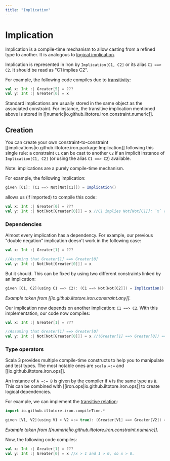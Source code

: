 ```yaml
---
title: "Implication"
---
```


# Implication

Implication is a compile-time mechanism to allow casting from a refined type to another.
It is analogous to [logical implication](https://en.wikipedia.org/wiki/Material_conditional).

Implication is represented in Iron by `Implication[C1, C2]` or its alias `C1 ==> C2`.
It should be read as "C1 implies C2".

For example, the following code compiles due to [transitivity](https://en.wikipedia.org/wiki/Transitive_relation):

```scala
val x: Int :| Greater[5] = ???
val y: Int :| Greater[0] = x
```

Standard implications are usually stored in the same object as the associated constraint. For instance, the transitive
implication mentioned above is stored in [[numeric|io.github.iltotore.iron.constraint.numeric]].

## Creation

You can create your own constraint-to-constraint [[implications|io.github.iltotore.iron.package.Implication]] following this
single rule: a constraint `C1` can be cast to another `C2` if an implicit instance of `Implication[C1, C2]`
(or using the alias `C1 ==> C2`) available.

Note: implications are a purely compile-time mechanism.

For example, the following implication:

```scala
given [C1]: (C1 ==> Not[Not[C1]]) = Implication()
```

allows us (if imported) to compile this code:

```scala
val x: Int :| Greater[0] = ???
val y: Int :| Not[Not[Greater[0]]] = x //C1 implies Not[Not[C1]]: `x` can be safely casted.
```

### Dependencies

Almost every implication has a dependency. For example, our previous "double negation" implication doesn't work in the
following case:

```scala
val x: Int :| Greater[1] = ???

//Assuming that Greater[1] ==> Greater[0]
val y: Int :| Not[Not[Greater[0]]] = x
```

But it should. This can be fixed by using two different constraints linked by an implication:

```scala
given [C1, C2](using C1 ==> C2): (C1 ==> Not[Not[C2]]) = Implication()
```

*Example taken from [[io.github.iltotore.iron.constraint.any]].*

Our implication now depends on another implication: `C1 ==> C2`. With this implementation, our code now compiles:

```scala
val x: Int :| Greater[1] = ???

//Assuming that Greater[1] ==> Greater[0]
val y: Int :| Not[Not[Greater[0]]] = x //(Greater[1] ==> Greater[0]) ==> (Greater[1] ==> Not[Not[Greater[0]]])
```

### Type operators

Scala 3 provides multiple compile-time constructs to help you to manipulate and test types.
The most notable ones are `scala.=:=` and [[io.github.iltotore.iron.ops]].

An instance of `A =:= B` is given by the compiler if `A` is the same type as `B`.
This can be combined with [[iron.ops|io.github.iltotore.iron.ops]] to create logical dependencies.

For example, we can implement the [transitive relation](https://en.wikipedia.org/wiki/Transitive_relation):

```scala
import io.github.iltotore.iron.compileTime.*

given [V1, V2](using V1 > V2 =:= true): (Greater[V1] ==> Greater[V2]) = Implication()
```

*Example taken from [[numeric|io.github.iltotore.iron.constraint.numeric]].*

Now, the following code compiles:

```scala
val x: Int :| Greater[1] = ???
val y: Int :| Greater[0] = x //x > 1 and 1 > 0, so x > 0.
```
